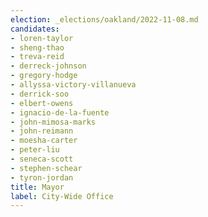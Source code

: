 ```yaml
---
election: _elections/oakland/2022-11-08.md
candidates:
- loren-taylor
- sheng-thao
- treva-reid
- derreck-johnson
- gregory-hodge
- allyssa-victory-villanueva
- derrick-soo
- elbert-owens
- ignacio-de-la-fuente
- john-mimosa-marks
- john-reimann
- moesha-carter
- peter-liu
- seneca-scott
- stephen-schear
- tyron-jordan
title: Mayor
label: City-Wide Office
---
```

